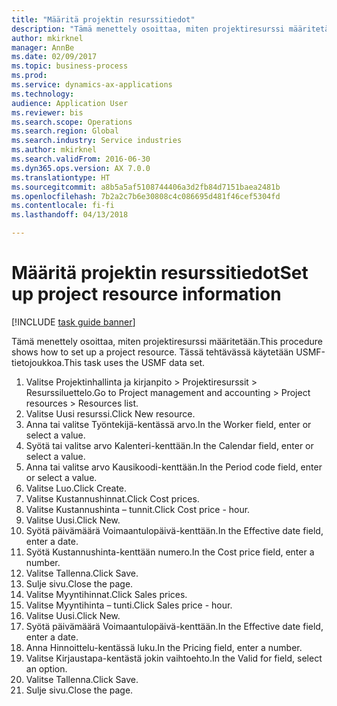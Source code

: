 ```yaml
--- 
title: "Määritä projektin resurssitiedot"
description: "Tämä menettely osoittaa, miten projektiresurssi määritetään."
author: mkirknel
manager: AnnBe
ms.date: 02/09/2017
ms.topic: business-process
ms.prod: 
ms.service: dynamics-ax-applications
ms.technology: 
audience: Application User
ms.reviewer: bis
ms.search.scope: Operations
ms.search.region: Global
ms.search.industry: Service industries
ms.author: mkirknel
ms.search.validFrom: 2016-06-30
ms.dyn365.ops.version: AX 7.0.0
ms.translationtype: HT
ms.sourcegitcommit: a8b5a5af5108744406a3d2fb84d7151baea2481b
ms.openlocfilehash: 7b2a2c7b6e30808c4c086695d481f46cef5304fd
ms.contentlocale: fi-fi
ms.lasthandoff: 04/13/2018

---
```

# <a name="set-up-project-resource-information"></a><span data-ttu-id="245f1-103">Määritä projektin resurssitiedot</span><span class="sxs-lookup"><span data-stu-id="245f1-103">Set up project resource information</span></span>

[!INCLUDE [task guide banner](../../includes/task-guide-banner.md)]

<span data-ttu-id="245f1-104">Tämä menettely osoittaa, miten projektiresurssi määritetään.</span><span class="sxs-lookup"><span data-stu-id="245f1-104">This procedure shows how to set up a project resource.</span></span> <span data-ttu-id="245f1-105">Tässä tehtävässä käytetään USMF-tietojoukkoa.</span><span class="sxs-lookup"><span data-stu-id="245f1-105">This task uses the USMF data set.</span></span>

1. <span data-ttu-id="245f1-106">Valitse Projektinhallinta ja kirjanpito > Projektiresurssit > Resurssiluettelo.</span><span class="sxs-lookup"><span data-stu-id="245f1-106">Go to Project management and accounting > Project resources > Resources list.</span></span>
2. <span data-ttu-id="245f1-107">Valitse Uusi resurssi.</span><span class="sxs-lookup"><span data-stu-id="245f1-107">Click New resource.</span></span>
3. <span data-ttu-id="245f1-108">Anna tai valitse Työntekijä-kentässä arvo.</span><span class="sxs-lookup"><span data-stu-id="245f1-108">In the Worker field, enter or select a value.</span></span>
4. <span data-ttu-id="245f1-109">Syötä tai valitse arvo Kalenteri-kenttään.</span><span class="sxs-lookup"><span data-stu-id="245f1-109">In the Calendar field, enter or select a value.</span></span>
5. <span data-ttu-id="245f1-110">Anna tai valitse arvo Kausikoodi-kenttään.</span><span class="sxs-lookup"><span data-stu-id="245f1-110">In the Period code field, enter or select a value.</span></span>
6. <span data-ttu-id="245f1-111">Valitse Luo.</span><span class="sxs-lookup"><span data-stu-id="245f1-111">Click Create.</span></span>
7. <span data-ttu-id="245f1-112">Valitse Kustannushinnat.</span><span class="sxs-lookup"><span data-stu-id="245f1-112">Click Cost prices.</span></span>
8. <span data-ttu-id="245f1-113">Valitse Kustannushinta – tunnit.</span><span class="sxs-lookup"><span data-stu-id="245f1-113">Click Cost price - hour.</span></span>
9. <span data-ttu-id="245f1-114">Valitse Uusi.</span><span class="sxs-lookup"><span data-stu-id="245f1-114">Click New.</span></span>
10. <span data-ttu-id="245f1-115">Syötä päivämäärä Voimaantulopäivä-kenttään.</span><span class="sxs-lookup"><span data-stu-id="245f1-115">In the Effective date field, enter a date.</span></span>
11. <span data-ttu-id="245f1-116">Syötä Kustannushinta-kenttään numero.</span><span class="sxs-lookup"><span data-stu-id="245f1-116">In the Cost price field, enter a number.</span></span>
12. <span data-ttu-id="245f1-117">Valitse Tallenna.</span><span class="sxs-lookup"><span data-stu-id="245f1-117">Click Save.</span></span>
13. <span data-ttu-id="245f1-118">Sulje sivu.</span><span class="sxs-lookup"><span data-stu-id="245f1-118">Close the page.</span></span>
14. <span data-ttu-id="245f1-119">Valitse Myyntihinnat.</span><span class="sxs-lookup"><span data-stu-id="245f1-119">Click Sales prices.</span></span>
15. <span data-ttu-id="245f1-120">Valitse Myyntihinta – tunti.</span><span class="sxs-lookup"><span data-stu-id="245f1-120">Click Sales price - hour.</span></span>
16. <span data-ttu-id="245f1-121">Valitse Uusi.</span><span class="sxs-lookup"><span data-stu-id="245f1-121">Click New.</span></span>
17. <span data-ttu-id="245f1-122">Syötä päivämäärä Voimaantulopäivä-kenttään.</span><span class="sxs-lookup"><span data-stu-id="245f1-122">In the Effective date field, enter a date.</span></span>
18. <span data-ttu-id="245f1-123">Anna Hinnoittelu-kentässä luku.</span><span class="sxs-lookup"><span data-stu-id="245f1-123">In the Pricing field, enter a number.</span></span>
19. <span data-ttu-id="245f1-124">Valitse Kirjaustapa-kentästä jokin vaihtoehto.</span><span class="sxs-lookup"><span data-stu-id="245f1-124">In the Valid for field, select an option.</span></span>
20. <span data-ttu-id="245f1-125">Valitse Tallenna.</span><span class="sxs-lookup"><span data-stu-id="245f1-125">Click Save.</span></span>
21. <span data-ttu-id="245f1-126">Sulje sivu.</span><span class="sxs-lookup"><span data-stu-id="245f1-126">Close the page.</span></span>


